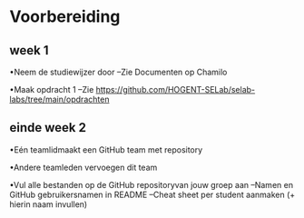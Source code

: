 # Voorbereiding 

## week 1

•Neem de studiewijzer door
	–Zie Documenten op Chamilo
	
•Maak opdracht 1
	–Zie https://github.com/HOGENT-SELab/selab-labs/tree/main/opdrachten

## einde week 2

•Eén teamlidmaakt een GitHub team met repository

•Andere teamleden vervoegen dit team

•Vul alle bestanden op de GitHub repositoryvan jouw groep aan
	–Namen en GitHub gebruikersnamen in README
	–Cheat sheet per student aanmaken (+ hierin naam invullen)


